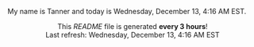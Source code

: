 My name is Tanner and today is Wednesday, December 13, 4:16 AM EST.

<p align="center">This <i>README</i> file is generated <b>every 3 hours</b>!</br>Last refresh: Wednesday, December 13, 4:16 AM EST<br /></p>
